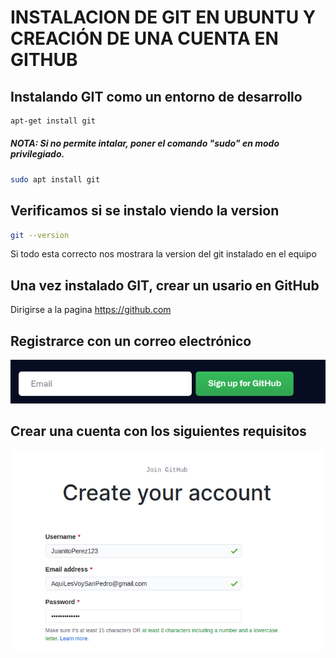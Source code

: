 # INSTALACION DE GIT EN UBUNTU  Y CREACIÓN DE UNA CUENTA EN GITHUB
## Instalando GIT como un entorno de desarrollo
```sh
apt-get install git
 ```
 ##### NOTA: Si no permite intalar, poner el comando "sudo" en modo privilegiado.
```sh
sudo apt install git
 ```
## Verificamos si se instalo viendo la version
```sh
git --version
```
Si todo esta correcto nos mostrara la version del git instalado en el equipo

## Una vez instalado GIT, crear un usario en GitHub

Dirigirse a la pagina https://github.com

## Registrarce con un correo electrónico

![](https://github.com/DiegooGutierrez123321/PVT_install/blob/main/Screenshot_Install/Captura%20de%20pantalla%20de%202021-04-13%2009-34-36.png?raw=true)

## Crear una cuenta con los siguientes requisitos

![](https://github.com/DiegooGutierrez123321/PVT_install/blob/main/Screenshot_Install/Captura%20de%20pantalla%20de%202021-04-13%2009-44-48.png?raw=true)

